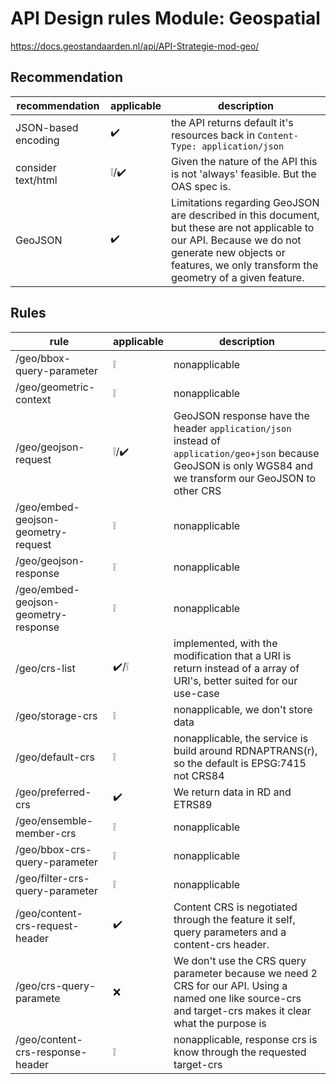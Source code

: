 # API Design rules Module: Geospatial

<https://docs.geostandaarden.nl/api/API-Strategie-mod-geo/>

## Recommendation

| recommendation | applicable | description |
| --- | --- | --- |
| JSON-based encoding | :heavy_check_mark: | the API returns default it's resources back in `Content-Type: application/json` |
| consider text/html | :grey_exclamation:/:heavy_check_mark: | Given the nature of the API this is not 'always' feasible. But the OAS spec is. |
| GeoJSON | :heavy_check_mark: | Limitations regarding GeoJSON are described in this document, but these are not applicable to our API. Because we do not generate new objects or features, we only transform the geometry of a given feature. |

## Rules

| rule | applicable | description |
| --- | --- | --- |
| /geo/bbox-query-parameter | :grey_exclamation: | nonapplicable |
| /geo/geometric-context | :grey_exclamation: | nonapplicable |
| /geo/geojson-request | :grey_exclamation:/:heavy_check_mark: | GeoJSON response have the header `application/json` instead of `application/geo+json` because GeoJSON is only WGS84 and we transform our GeoJSON to other CRS | |
| /geo/embed-geojson-geometry-request | :grey_exclamation: | nonapplicable |
| /geo/geojson-response | :grey_exclamation: | nonapplicable |
| /geo/embed-geojson-geometry-response | :grey_exclamation: | nonapplicable |
| /geo/crs-list | :heavy_check_mark:/:grey_exclamation: | implemented, with the modification that a URI is return instead of a array of URI's, better suited for our use-case|
| /geo/storage-crs | :grey_exclamation: | nonapplicable, we don't store data |
| /geo/default-crs | :grey_exclamation: | nonapplicable, the service is build around RDNAPTRANS(r), so the default is EPSG:7415 not CRS84 |
| /geo/preferred-crs | :heavy_check_mark: | We return data in RD and ETRS89 |
| /geo/ensemble-member-crs | :grey_exclamation: | nonapplicable |
| /geo/bbox-crs-query-parameter | :grey_exclamation: | nonapplicable |
| /geo/filter-crs-query-parameter | :grey_exclamation: | nonapplicable |
| /geo/content-crs-request-header | :heavy_check_mark: | Content CRS is negotiated through the feature it self, query parameters and a content-crs header. |
| /geo/crs-query-paramete | :x: | We don't use the CRS query parameter because we need 2 CRS for our API. Using a named one like source-crs and target-crs makes it clear what the purpose is |
| /geo/content-crs-response-header | :grey_exclamation: | nonapplicable, response crs is know through the requested target-crs |

